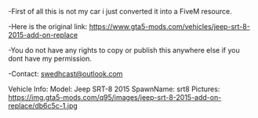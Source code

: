 -First of all this is not my car i just converted it into a FiveM resource.  

-Here is the original link: https://www.gta5-mods.com/vehicles/jeep-srt-8-2015-add-on-replace 

-You do not have any rights to copy or publish this anywhere else if you dont have my permission. 

-Contact: swedhcast@outlook.com

Vehicle Info:
Model: Jeep SRT-8 2015
SpawnName: srt8
Pictures: https://img.gta5-mods.com/q95/images/jeep-srt-8-2015-add-on-replace/db6c5c-1.jpg
